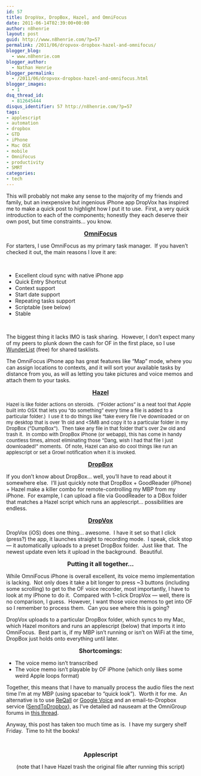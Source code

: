 ```yaml
---
id: 57
title: DropVox, DropBox, Hazel, and OmniFocus
date: 2011-06-14T02:39:00+00:00
author: n8henrie
layout: post
guid: http://www.n8henrie.com/?p=57
permalink: /2011/06/dropvox-dropbox-hazel-and-omnifocus/
blogger_blog:
  - www.n8henrie.com
blogger_author:
  - Nathan Henrie
blogger_permalink:
  - /2011/06/dropvox-dropbox-hazel-and-omnifocus.html
blogger_images:
  - 1
dsq_thread_id:
  - 812645444
disqus_identifier: 57 http://n8henrie.com/?p=57
tags:
- applescript
- automation
- dropbox
- GTD
- iPhone
- Mac OSX
- mobile
- OmniFocus
- productivity
- SMRT
categories:
- tech
---
```

<div>
  <p>
    This will probably not make any sense to the majority of my friends and family, but an inexpensive but ingenious iPhone app DropVox has inspired me to make a quick post to highlight how I put it to use.  First, a very quick introduction to each of the components; honestly they each deserve their own post, but time constraints… you know.
  </p>
  
  <p style="text-align: center;">
    <a href="http://www.omnigroup.com/products/omnifocus" title="OmniFocus" target="_blank"><span style="font-size: medium;"><strong>OmniFocus</strong></span></a>
  </p>
  
  <p>
    For starters, I use OmniFocus as my primary task manager.  If you haven’t checked it out, the main reasons I love it are:
  </p>
  
  <p>
     
  </p>
  
  <ul>
    <li>
      Excellent cloud sync with native iPhone app
    </li>
    <li>
      Quick Entry Shortcut
    </li>
    <li>
      Context support
    </li>
    <li>
      Start date support
    </li>
    <li>
      Repeating tasks support
    </li>
    <li>
      Scriptable (see below)
    </li>
    <li>
      Stable
    </li>
  </ul>
  
  <p>
     
  </p>
  
  <p>
    The biggest thing it lacks IMO is task sharing.  However, I don’t expect many of my peers to plunk down the cash for OF in the first place, so I use <a href="http://www.6wunderkinder.com/wunderlist" title="Wunderlist" target="_blank">WunderList</a> (free) for shared tasklists.
  </p>
  
  <p>
    The OmniFocus iPhone app has great features like “Map” mode, where you can assign locations to contexts, and it will sort your available tasks by distance from you, as will as letting you take pictures and voice memos and attach them to your tasks.
  </p>
  
  <p style="text-align: center;">
    <a href="http://www.noodlesoft.com/hazel.php" title="Hazel" target="_blank"><span style="font-size: medium;"><strong>Hazel</strong></span></a>
  </p>
  
  <p style="text-align: left;">
    <span style="font-size: small;">Hazel is like folder actions on steroids.  (“Folder actions” is a neat tool that Apple built into OSX that lets you “do something” every time a file is added to a particular folder.)  I use it to do things like “take every file I’ve downloaded or on my desktop that is over 1h old and <5MB and copy it to a particular folder in my DropBox ("DumpBox").  Then take any file in that folder that's over 2w old and trash it.  In combo with DropBox iPhone (or webapp), this has come in handy countless times, almost eliminating those "Dang, wish I had that file I just downloaded!" moments.  Of note, Hazel can also do cool things like run an applescript or set a Growl notification when it is invoked.</span>
  </p>
  
  <p style="text-align: center;">
    <a href="https://www.dropbox.com/" title="DropBox" target="_blank"><span style="font-size: medium;"><strong>DropBox</strong></span></a>
  </p>
  
  <p>
    If you don’t know about DropBox… well, you’ll have to read about it somewhere else.  I’ll just quickly note that DropBox + GoodReader (iPhone) + Hazel make a killer combo for remote-controlling my MBP from my iPhone.  For example, I can upload a file via GoodReader to a DBox folder that matches a Hazel script which runs an applescript… possibilities are endless.
  </p>
  
  <p style="text-align: center;">
    <a href="http://www.irradiatedsoftware.com/dropvox/" title="DropVox" target="_blank"><span style="font-size: medium;"><strong>DropVox</strong></span></a>
  </p>
  
  <p>
    DropVox (iOS) does one thing… awesome.  I have it set so that I click (press?) the app, it launches straight to recording mode.  I speak, click stop — it automatically uploads to a preset DropBox folder.  Just like that.  The newest update even lets it upload in the background.  Beautiful.
  </p>
  
  <p style="text-align: center;">
    <span style="font-size: medium;"><strong>Putting it all together…</strong></span>
  </p>
  
  <p>
    While OmniFocus iPhone is overall excellent, its voice memo implementation is lacking.  Not only does it take a bit longer to press ~3 buttons (including some scrolling) to get to the OF voice recorder, most importantly, I have to look at my iPhone to do it.  Compared with 1-click DropVox — well, there is no comparison, I guess.  However, I want those voice memos to get into OF so I remember to process them.  Can you see where this is going?
  </p>
  
  <p>
    DropVox uploads to a particular DropBox folder, which syncs to my Mac, which Hazel monitors and runs an applescript (below) that imports it into OmniFocus.  Best part is, if my MBP isn’t running or isn’t on WiFi at the time, DropBox just holds onto everything until later.
  </p>
  
  <p style="text-align: center;">
    <span style="font-size: medium;"><strong>Shortcomings:</strong></span>
  </p>
  
  <ul>
    <li>
      The voice memo isn’t transcribed
    </li>
    <li>
      The voice memo isn’t playable by OF iPhone (which only likes some weird Apple loops format)
    </li>
  </ul>
  
  <p>
    Together, this means that I have to manually process the audio files the next time I’m at my MBP (using spacebar to “quick look”).  Worth it for me.  An alternative is to use <a href="http://www.reqall.com/" title="ReQall" target="_blank">ReQall</a> or <a href="https://accounts.google.com/ServiceLogin?service=grandcentral&passive=1209600&continue=https://www.google.com/voice&followup=https://www.google.com/voice&ltmpl=open" title="Google Voice" target="_blank">Google Voice</a> and an email-to-Dropbox service (<a href="http://sendtodropbox.com" title="SendToDropbox" target="_blank">SendToDropbox</a>), as I’ve detailed ad nauseam at the OmniGroup forums in <a href="http://forums.omnigroup.com/showthread.php?t=11543" title="Voice to OmniFocus" target="_blank">this thread</a>.
  </p>
  
  <p>
    Anyway, this post has taken too much time as is.  I have my surgery shelf Friday.  Time to hit the books!
  </p>
  
  <p>
     
  </p>
  
  <p style="text-align: center;">
    <span style="font-size: medium;"><strong>Applescript</strong></span>
  </p>
  
  <p style="text-align: center;">
    (note that I have Hazel trash the original file after running this script)
  </p>
</div>